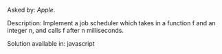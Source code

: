 Asked by: *Apple*.

Description: Implement a job scheduler which takes in a function f and an integer n, and calls f after n milliseconds.

Solution available in: javascript
